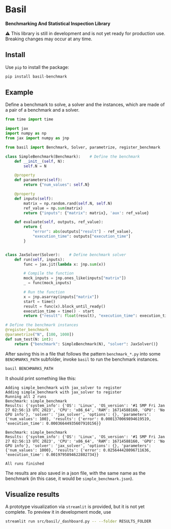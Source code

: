 # Basil

__Benchmarking And Statistical Inspection Library__

⚠️ This library is still in development and is not yet ready for production use. Breaking changes may occur at any time.

## Install

Use `pip` to install the package:

```bash
pip install basil-benchmark
```

## Example

Define a benchmark to solve, a solver and the instances, which are made of a
pair of a benchmark and a solver.

```python
from time import time

import jax
import numpy as np
from jax import numpy as jnp

from basil import Benchmark, Solver, parametrize, register_benchmark

class SimpleBenchmark(Benchmark):    # Define the benchmark
    def __init__(self, N):
        self.N = N

    @property
    def parameters(self):
        return {"num_values": self.N}

    @property
    def inputs(self):
        matrix = np.random.rand(self.N, self.N)
        ref_value = np.sum(matrix)
        return {"inputs": {"matrix": matrix}, 'aux': ref_value}

    def evaluate(self, outputs, ref_value):
        return {
            "error": abs(outputs["result"] - ref_value),
            "execution_time": outputs["execution_time"]
        }


class JaxSolver(Solver):    # Define benchmark solver
    def run(self, inputs):
        func = jax.jit(lambda x: jnp.sum(x))

        # Compile the function
        mock_inputs = jnp.ones_like(inputs["matrix"])
        _ = func(mock_inputs)

        # Run the function
        x = jnp.asarray(inputs["matrix"])
        start = time()
        result = func(x).block_until_ready()
        execution_time = time() - start
        return {"result": float(result), "execution_time": execution_time}

# Define the benchmark instances
@register_benchmark
@parametrize("N", [100, 1000])
def sum_test(N: int):
    return {"benchmark": SimpleBenchmark(N), "solver": JaxSolver()}
```

After saving this in a file that follows the pattern `benchmark_*.py` into some `BENCHMARKS_PATH` subfolder, invoke `basil` to run the benchmark instances.

```bash
basil BENCHMARKS_PATH
```

It should print something like this:

```
Adding simple_benchmark with jax_solver to register
Adding simple_benchmark with jax_solver to register
Running all 2 runs
Benchmark: simple_benchmark
Results: {'system_info': {'OS': 'Linux', 'OS_version': '#1 SMP Fri Jan 27 02:56:13 UTC 2023', 'CPU': 'x86_64', 'RAM': 16714588160, 'GPU': 'No GPU info'}, 'solver': 'jax_solver', 'options': {}, 'parameters': {'num_values': 100}, 'results': {'error': 0.0001370069894619519, 'execution_time': 0.00036644935607910156}}

Benchmark: simple_benchmark
Results: {'system_info': {'OS': 'Linux', 'OS_version': '#1 SMP Fri Jan 27 02:56:13 UTC 2023', 'CPU': 'x86_64', 'RAM': 16714588160, 'GPU': 'No GPU info'}, 'solver': 'jax_solver', 'options': {}, 'parameters': {'num_values': 1000}, 'results': {'error': 0.025644428096711636, 'execution_time': 0.0019795894622802734}}

All runs finished
```

The results are also saved in a json file, with the same name as the benchmark (in this case, it would be `simple_benchmark.json`).

## Visualize results

A prototype visualization via `streamlit` is provided, but it is not yet complete. To preview it in development mode, use

```bash
streamlit run src/basil/_dashboard.py -- --folder RESULTS_FOLDER
```
